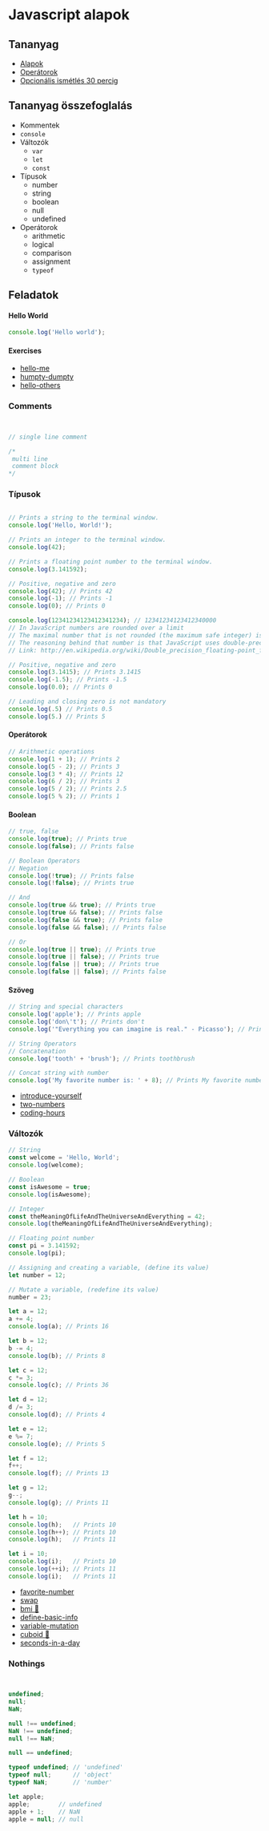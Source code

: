 # Javascript alapok

## Tananyag

- [Alapok](https://www.youtube.com/watch?v=RBiQOlM8HpQ&list=PLj6t-9MtkMFklRHPJfGxGMCM_zApkMSng&index=3)
- [Operátorok](https://www.youtube.com/watch?v=GABLMi7Bki4&list=PLj6t-9MtkMFklRHPJfGxGMCM_zApkMSng&index=4)
- [Opcionális ismétlés 30 percig](https://www.youtube.com/watch?v=pGFPysXqgNw)

## Tananyag összefoglalás

- Kommentek
- `console`
- Változók
  - `var`
  - `let`
  - `const`
- Típusok
  - number
  - string
  - boolean
  - null
  - undefined
- Operátorok
  - arithmetic
  - logical
  - comparison
  - assignment
  - `typeof`

## Feladatok

#### Hello World

```javascript
console.log('Hello world');
```

#### Exercises

- [hello-me](hello-me/hello-me.js)
- [humpty-dumpty](humpty-dumpty/humpty-dumpty.js)
- [hello-others](hello-others/hello-others.js)

### Comments

```javascript


// single line comment

/*
 multi line
 comment block
*/
```

### Típusok

```javascript

// Prints a string to the terminal window.
console.log('Hello, World!');

// Prints an integer to the terminal window.
console.log(42);

// Prints a floating point number to the terminal window.
console.log(3.141592);
```

```javascript
// Positive, negative and zero
console.log(42); // Prints 42
console.log(-1); // Prints -1
console.log(0); // Prints 0

console.log(12341234123412341234); // 12341234123412340000
// In JavaScript numbers are rounded over a limit
// The maximal number that is not rounded (the maximum safe integer) is: 9007199254740991
// The reasoning behind that number is that JavaScript uses double-precision floating-point format numbers
// Link: http://en.wikipedia.org/wiki/Double_precision_floating-point_format
```

```javascript
// Positive, negative and zero
console.log(3.1415); // Prints 3.1415
console.log(-1.5); // Prints -1.5
console.log(0.0); // Prints 0

// Leading and closing zero is not mandatory
console.log(.5) // Prints 0.5
console.log(5.) // Prints 5
```

#### Operátorok

```javascript
// Arithmetic operations
console.log(1 + 1); // Prints 2
console.log(5 - 2); // Prints 3
console.log(3 * 4); // Prints 12
console.log(6 / 2); // Prints 3
console.log(5 / 2); // Prints 2.5
console.log(5 % 2); // Prints 1
```

#### Boolean

```javascript
// true, false
console.log(true); // Prints true
console.log(false); // Prints false

// Boolean Operators
// Negation
console.log(!true); // Prints false
console.log(!false); // Prints true

// And
console.log(true && true); // Prints true
console.log(true && false); // Prints false
console.log(false && true); // Prints false
console.log(false && false); // Prints false

// Or
console.log(true || true); // Prints true
console.log(true || false); // Prints true
console.log(false || true); // Prints true
console.log(false || false); // Prints false
```

#### Szöveg

```javascript
// String and special characters
console.log('apple'); // Prints apple
console.log('don\'t'); // Prints don't
console.log('"Everything you can imagine is real." - Picasso'); // Prints "Everything you can imagine is real." - Picasso

// String Operators
// Concatenation
console.log('tooth' + 'brush'); // Prints toothbrush

// Concat string with number
console.log('My favorite number is: ' + 8); // Prints My favorite number is: 8
```

- [introduce-yourself](introduce-yourself/introduce-yourself.js)
- [two-numbers](two-numbers/two-numbers.js)
- [coding-hours](coding-hours/coding-hours.js)

### Változók

```javascript
// String
const welcome = 'Hello, World';
console.log(welcome);

// Boolean
const isAwesome = true;
console.log(isAwesome);

// Integer
const theMeaningOfLifeAndTheUniverseAndEverything = 42;
console.log(theMeaningOfLifeAndTheUniverseAndEverything);

// Floating point number
const pi = 3.141592;
console.log(pi);

// Assigning and creating a variable, (define its value)
let number = 12;

// Mutate a variable, (redefine its value)
number = 23;
```


```javascript
let a = 12;
a += 4;
console.log(a); // Prints 16

let b = 12;
b -= 4;
console.log(b); // Prints 8

let c = 12;
c *= 3;
console.log(c); // Prints 36

let d = 12;
d /= 3;
console.log(d); // Prints 4

let e = 12;
e %= 7;
console.log(e); // Prints 5

let f = 12;
f++;
console.log(f); // Prints 13

let g = 12;
g--;
console.log(g); // Prints 11

let h = 10;
console.log(h);   // Prints 10
console.log(h++); // Prints 10
console.log(h);   // Prints 11

let i = 10;
console.log(i);   // Prints 10
console.log(++i); // Prints 11
console.log(i);   // Prints 11
```

- [favorite-number](favorite-number/favorite-number.js)
- [swap](swap/swap.js)
- [bmi 💪](bmi/bmi.js)
- [define-basic-info](define-basic-info/define-basic-info.js)
- [variable-mutation](variable-mutation/variable-mutation.js)
- [cuboid 💪](cuboid/cuboid.js)
- [seconds-in-a-day](seconds-in-a-day/seconds-in-a-day.js)

### Nothings

```javascript


undefined;
null;
NaN;

null !== undefined;
NaN !== undefined;
null !== NaN;

null == undefined;

typeof undefined; // 'undefined'
typeof null;      // 'object'
typeof NaN;       // 'number'

let apple;
apple;        // undefined
apple + 1;    // NaN
apple = null; // null
```

